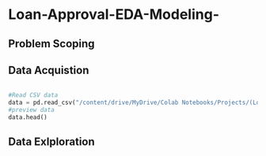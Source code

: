 # Loan-Approval-EDA-Modeling-


## Problem Scoping



## Data Acquistion

``` python

#Read CSV data
data = pd.read_csv("/content/drive/MyDrive/Colab Notebooks/Projects/(Loan Prediction).csv")
#preview data
data.head()

```

## Data Exlploration


